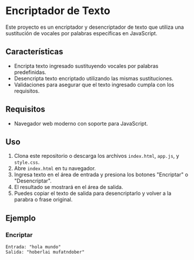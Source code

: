 # Encriptador de Texto

Este proyecto es un encriptador y desencriptador de texto que utiliza una sustitución de vocales por palabras específicas en JavaScript.

## Características

- Encripta texto ingresado sustituyendo vocales por palabras predefinidas.
- Desencripta texto encriptado utilizando las mismas sustituciones.
- Validaciones para asegurar que el texto ingresado cumpla con los requisitos.

## Requisitos

- Navegador web moderno con soporte para JavaScript.

## Uso

1. Clona este repositorio o descarga los archivos `index.html`, `app.js`, y `style.css`.
2. Abre `index.html` en tu navegador.
3. Ingresa texto en el área de entrada y presiona los botones "Encriptar" o "Desencriptar".
4. El resultado se mostrará en el área de salida.
5. Puedes copiar el texto de salida para desencriptarlo y volver a la parabra o frase original.

## Ejemplo

### Encriptar

```plaintext
Entrada: "hola mundo"
Salida: "hoberlai mufatndober"
